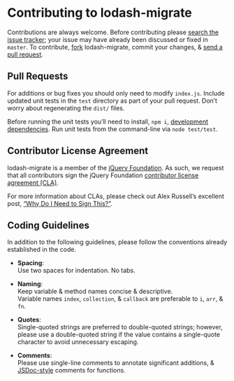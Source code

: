 # Contributing to lodash-migrate

Contributions are always welcome. Before contributing please
[search the issue tracker](https://github.com/lodash/lodash-migrate/issues);
your issue may have already been discussed or fixed in `master`. To contribute,
[fork](https://help.github.com/articles/fork-a-repo/) lodash-migrate, commit your
changes, & [send a pull request](https://help.github.com/articles/using-pull-requests/).

## Pull Requests

For additions or bug fixes you should only need to modify `index.js`. Include
updated unit tests in the `test` directory as part of your pull request. Don’t
worry about regenerating the `dist/` files.

Before running the unit tests you’ll need to install, `npm i`,
[development dependencies](https://docs.npmjs.com/files/package.json#devdependencies).
Run unit tests from the command-line via `node test/test`.

## Contributor License Agreement

lodash-migrate is a member of the [jQuery Foundation](https://jquery.org/).
As such, we request that all contributors sign the jQuery Foundation
[contributor license agreement (CLA)](https://contribute.jquery.org/CLA/).

For more information about CLAs, please check out Alex Russell’s excellent post,
[“Why Do I Need to Sign This?”](http://infrequently.org/2008/06/why-do-i-need-to-sign-this/).

## Coding Guidelines

In addition to the following guidelines, please follow the conventions already
established in the code.

- **Spacing**:<br>
  Use two spaces for indentation. No tabs.

- **Naming**:<br>
  Keep variable & method names concise & descriptive.<br>
  Variable names `index`, `collection`, & `callback` are preferable to
  `i`, `arr`, & `fn`.

- **Quotes**:<br>
  Single-quoted strings are preferred to double-quoted strings; however,
  please use a double-quoted string if the value contains a single-quote
  character to avoid unnecessary escaping.

- **Comments**:<br>
  Please use single-line comments to annotate significant additions, &
  [JSDoc-style](http://www.2ality.com/2011/08/jsdoc-intro.html) comments for
  functions.
